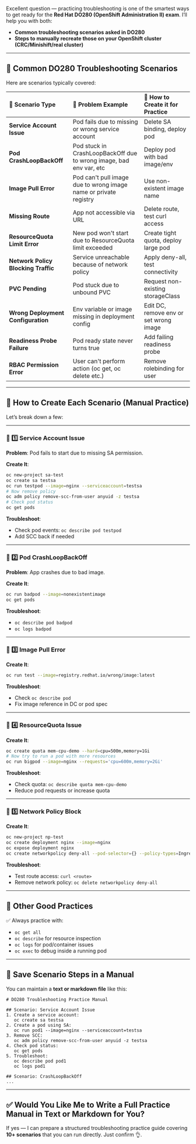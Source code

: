 Excellent question — practicing troubleshooting is one of the smartest ways to get ready for the **Red Hat DO280 (OpenShift Administration II) exam**. I’ll help you with both:

* **Common troubleshooting scenarios asked in DO280**
* **Steps to manually recreate those on your OpenShift cluster (CRC/Minishift/real cluster)**

---

## 📌 Common DO280 Troubleshooting Scenarios

Here are scenarios typically covered:

| 📌 Scenario Type                    | 📌 Problem Example                                                 | 📌 How to Create it for Practice       |
| :---------------------------------- | :----------------------------------------------------------------- | :------------------------------------- |
| **Service Account Issue**           | Pod fails due to missing or wrong service account                  | Delete SA binding, deploy pod          |
| **Pod CrashLoopBackOff**            | Pod stuck in CrashLoopBackOff due to wrong image, bad env var, etc | Deploy pod with bad image/env          |
| **Image Pull Error**                | Pod can't pull image due to wrong image name or private registry   | Use non-existent image name            |
| **Missing Route**                   | App not accessible via URL                                         | Delete route, test curl access         |
| **ResourceQuota Limit Error**       | New pod won't start due to ResourceQuota limit exceeded            | Create tight quota, deploy large pod   |
| **Network Policy Blocking Traffic** | Service unreachable because of network policy                      | Apply deny-all, test connectivity      |
| **PVC Pending**                     | Pod stuck due to unbound PVC                                       | Request non-existing storageClass      |
| **Wrong Deployment Configuration**  | Env variable or image missing in deployment config                 | Edit DC, remove env or set wrong image |
| **Readiness Probe Failure**         | Pod ready state never turns true                                   | Add failing readiness probe            |
| **RBAC Permission Error**           | User can't perform action (oc get, oc delete etc.)                 | Remove rolebinding for user            |

---

## 📒 How to Create Each Scenario (Manual Practice)

Let’s break down a few:

---

### 📌 1️⃣ Service Account Issue

**Problem**: Pod fails to start due to missing SA permission.

**Create It**:

```bash
oc new-project sa-test
oc create sa testsa
oc run testpod --image=nginx --serviceaccount=testsa
# Now remove policy
oc adm policy remove-scc-from-user anyuid -z testsa
# Check pod status
oc get pods
```

**Troubleshoot**:

* Check pod events: `oc describe pod testpod`
* Add SCC back if needed

---

### 📌 2️⃣ Pod CrashLoopBackOff

**Problem**: App crashes due to bad image.

**Create It**:

```bash
oc run badpod --image=nonexistentimage
oc get pods
```

**Troubleshoot**:

* `oc describe pod badpod`
* `oc logs badpod`

---

### 📌 3️⃣ Image Pull Error

**Create It**:

```bash
oc run test --image=registry.redhat.io/wrong/image:latest
```

**Troubleshoot**:

* Check `oc describe pod`
* Fix image reference in DC or pod spec

---

### 📌 4️⃣ ResourceQuota Issue

**Create It**:

```bash
oc create quota mem-cpu-demo --hard=cpu=500m,memory=1Gi
# Now try to run a pod with more resources
oc run bigpod --image=nginx --requests='cpu=600m,memory=2Gi'
```

**Troubleshoot**:

* Check quota: `oc describe quota mem-cpu-demo`
* Reduce pod requests or increase quota

---

### 📌 5️⃣ Network Policy Block

**Create It**:

```bash
oc new-project np-test
oc create deployment nginx --image=nginx
oc expose deployment nginx
oc create networkpolicy deny-all --pod-selector={} --policy-types=Ingress
```

**Troubleshoot**:

* Test route access: `curl <route>`
* Remove network policy: `oc delete networkpolicy deny-all`

---

## 📒 Other Good Practices

✅ Always practice with:

* `oc get all`
* `oc describe` for resource inspection
* `oc logs` for pod/container issues
* `oc exec` to debug inside a running pod

---

## 📜 Save Scenario Steps in a Manual

You can maintain a **text or markdown file** like this:

```
# DO280 Troubleshooting Practice Manual

## Scenario: Service Account Issue
1. Create a service account:
   oc create sa testsa
2. Create a pod using SA:
   oc run pod1 --image=nginx --serviceaccount=testsa
3. Remove SCC:
   oc adm policy remove-scc-from-user anyuid -z testsa
4. Check pod status:
   oc get pods
5. Troubleshoot:
   oc describe pod pod1
   oc logs pod1

## Scenario: CrashLoopBackOff
...
```

---

## ✅ Would You Like Me to Write a Full Practice Manual in Text or Markdown for You?

If yes — I can prepare a structured troubleshooting practice guide covering **10+ scenarios** that you can run directly. Just confirm 👌.
